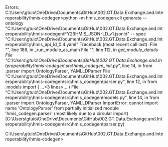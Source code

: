 Errors:
C:\Users\gtuio\OneDrive\Documents\GitHub\002.GT.Data.Exchange.and.Interoperability\hmis-codegen>python -m hmis_codegen.cli generate --ontology "C:\Users\gtuio\OneDrive\Documents\GitHub\002.GT.Data.Exchange.and.Interoperability\hmis-codegen\FY26HMIS_JSON-LD_v1.jsonld" -- spec "C:\Users\gtuio\OneDrive\Documents\GitHub\002.GT.Data.Exchange.and.Interoperability\hmis_api_ld_0.4.yaml"
Traceback (most recent call last):
  File "<frozen runpy>", line 189, in _run_module_as_main
  File "<frozen runpy>", line 112, in _get_module_details
  File "C:\Users\gtuio\OneDrive\Documents\GitHub\002.GT.Data.Exchange.and.Interoperability\hmis-codegen\src\hmis_codegen\__init__.py", line 14, in <module>
    from .parser import OntologyParser, YAMLLDParser
  File "C:\Users\gtuio\OneDrive\Documents\GitHub\002.GT.Data.Exchange.and.Interoperability\hmis-codegen\src\hmis_codegen\parser.py", line 12, in <module>
    from .models import (
    ...<3 lines>...
    )
  File "C:\Users\gtuio\OneDrive\Documents\GitHub\002.GT.Data.Exchange.and.Interoperability\hmis-codegen\src\hmis_codegen\models.py", line 14, in <module>
    from .parser import OntologyParser, YAMLLDParser
ImportError: cannot import name 'OntologyParser' from partially initialized module 'hmis_codegen.parser' (most likely due to a circular import) (C:\Users\gtuio\OneDrive\Documents\GitHub\002.GT.Data.Exchange.and.Interoperability\hmis-codegen\src\hmis_codegen\parser.py)

C:\Users\gtuio\OneDrive\Documents\GitHub\002.GT.Data.Exchange.and.Interoperability\hmis-codegen>